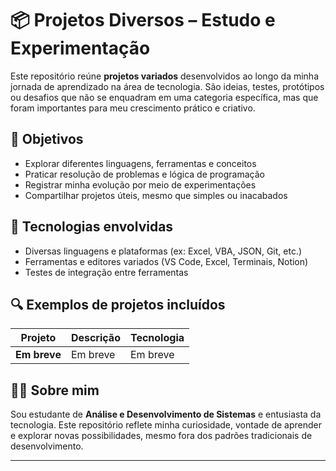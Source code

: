 # 📦 Projetos Diversos – Estudo e Experimentação

Este repositório reúne **projetos variados** desenvolvidos ao longo da minha jornada de aprendizado na área de tecnologia. São ideias, testes, protótipos ou desafios que não se enquadram em uma categoria específica, mas que foram importantes para meu crescimento prático e criativo.

## 🎯 Objetivos

- Explorar diferentes linguagens, ferramentas e conceitos
- Praticar resolução de problemas e lógica de programação
- Registrar minha evolução por meio de experimentações
- Compartilhar projetos úteis, mesmo que simples ou inacabados

## 🧰 Tecnologias envolvidas

- Diversas linguagens e plataformas (ex: Excel, VBA, JSON, Git, etc.)
- Ferramentas e editores variados (VS Code, Excel, Terminais, Notion)
- Testes de integração entre ferramentas

## 🔍 Exemplos de projetos incluídos

| Projeto | Descrição | Tecnologia |
|---------|-----------|------------|
| **Em breve** | Em breve | Em breve |

## 👨‍💻 Sobre mim

Sou estudante de **Análise e Desenvolvimento de Sistemas** e entusiasta da tecnologia. Este repositório reflete minha curiosidade, vontade de aprender e explorar novas possibilidades, mesmo fora dos padrões tradicionais de desenvolvimento.

---


